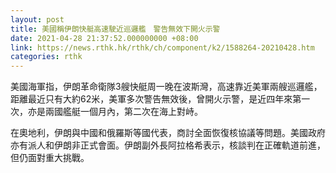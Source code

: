 ```yaml
---
layout: post
title: 美國稱伊朗快艇高速駛近巡邏艦　警告無效下開火示警
date: 2021-04-28 21:37:52.000000000 +08:00
link: https://news.rthk.hk/rthk/ch/component/k2/1588264-20210428.htm
categories: rthk
---
```


美國海軍指，伊朗革命衛隊3艘快艇周一晚在波斯灣，高速靠近美軍兩艘巡邏艦，距離最近只有大約62米，美軍多次警告無效後，曾開火示警，是近四年來第一次，亦是兩國艦艇一個月內，第二次在海上對峙。

在奧地利，伊朗與中國和俄羅斯等國代表，商討全面恢復核協議等問題。美國政府亦有派人和伊朗非正式會面。伊朗副外長阿拉格希表示，核談判在正確軌道前進，但仍面對重大挑戰。
